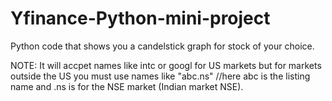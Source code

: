 # Yfinance-Python-mini-project
Python code that shows you a candelstick graph for stock of your choice.


NOTE: It will accpet names like intc or googl for US markets but for markets outside the US you must use names like "abc.ns" //here abc is the listing name and .ns is for the NSE market (Indian market NSE).
